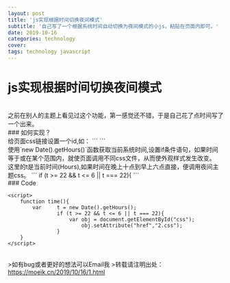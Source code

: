 ```yaml
---
layout: post
title: 'js实现根据时间切换夜间模式'
subtitle: '自己写了一个根据系统时间自动切换为夜间模式的小js，粘贴在页面内即可。'
date: 2019-10-16
categories: technology
cover:
tags: technology javascript
---
```


# js实现根据时间切换夜间模式
<br>
之前在别人的主题上看见过这个功能，第一感觉还不错，于是自己花了点时间写了一个出来。
<br>
### 如何实现？
<br>
给页面css链接设置一个id,如：
```
<link rel="stylesheet" type="text/css" href="css/1.css" id="css">
```
<br>
使用`new Date().getHours()`函数获取当前系统时间,设置if条件语句，如果时间等于或在某个范围内，就使页面调用不同css文件，从而使外观样式发生改变。
<br>
这里的t是当前时间(Hours),如果时间在晚上十点到早上六点直接，便调用夜间主题css。
```
if (t >= 22 && t <= 6 || t === 22){
```
<br>
### Code

```
<script>
	function time(){
		var 	t = new Date().getHours();
				if (t >= 22 && t <= 6 || t === 22){
					var obj = document.getElementById("css");
						obj.setAttribute("href","2.css");
				}
	}
</script>
```
<br>
>如有bug或者更好的想法可以Email我
>转载请注明出处：<a href="https://moeik.cn/2019/10/16/1.html" target="_blank">https://moeik.cn/2019/10/16/1.html</a>